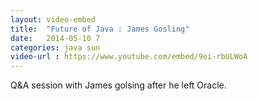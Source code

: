```yaml
---
layout: video-embed
title:  "Future of Java : James Gosling"
date:   2014-05-10 7
categories: java sun
video-url : https://www.youtube.com/embed/9ei-rbULWoA
---
```


Q&A session with James golsing after he left Oracle.